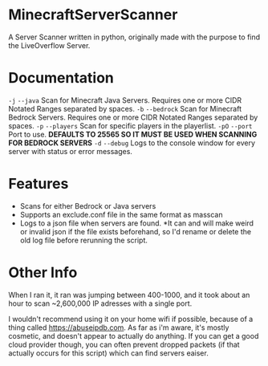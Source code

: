 # MinecraftServerScanner

A Server Scanner written in python, originally made with the purpose to find the LiveOverflow Server.

# Documentation

`-j` `--java` Scan for Minecraft Java Servers. Requires one or more CIDR Notated Ranges separated by spaces.
`-b` `--bedrock` Scan for Minecraft Bedrock Servers. Requires one or more CIDR Notated Ranges separated by spaces.
`-p` `--players` Scan for specific players in the playerlist.
`-pO` `--port` Port to use. **DEFAULTS TO 25565 SO IT MUST BE USED WHEN SCANNING FOR BEDROCK SERVERS**
`-d` `--debug` Logs to the console window for every server with status or error messages.

# Features

 - Scans for either Bedrock or Java servers
 - Supports an exclude.conf file in the same format as masscan
 - Logs to a json file when servers are found. *It can and will make weird or invalid json if the file exists beforehand, so I'd rename or delete the old log file before rerunning the script.

# Other Info
When I ran it, it ran was jumping between 400-1000, and it took about an hour to scan ~2,600,000 IP adresses with a single port.

I wouldn't recommend using it on your home wifi if possible, because of a thing called https://abuseipdb.com. As far as i'm aware, it's mostly cosmetic, and doesn't appear to actually do anything. If you can get a good cloud provider though, you can often prevent dropped packets (if that actually occurs for this script) which can find servers eaiser.

